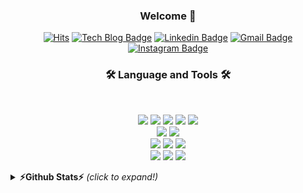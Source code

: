 <h3 align="center"> Welcome 👋 </h3> 

  <div align=center>
<!--   [![Anurag's github stats](https://github-readme-stats.vercel.app/api?username=JaesungLeee)](https://github.com/anuraghazra/github-readme-stats) -->

  [![Hits](https://hits.seeyoufarm.com/api/count/incr/badge.svg?url=https%3A%2F%2Fgithub.com%2FJaesungLeee)](https://hits.seeyoufarm.com)
  [![Tech Blog Badge](http://img.shields.io/badge/-Tech%20blog-black?style=flat-square&logo=github&link=https://jslee-tech.tistory.com/)](https://jslee-tech.tistory.com/)
  [![Linkedin Badge](https://img.shields.io/badge/Linkedin-blue?logo=Linkedin&logoColor=white&link=https://www.linkedin.com/in/%EC%9E%AC%EC%84%B1-%EC%9D%B4-814a66210/)](https://www.linkedin.com/in/%EC%9E%AC%EC%84%B1-%EC%9D%B4-814a66210/)
  [![Gmail Badge](https://img.shields.io/badge/Gmail-d14836?style=flat-square&logo=Gmail&logoColor=white&link=mailto:biki0114@gmail.com)](mailto:biki0114@gmail.com)
  [![Instagram Badge](https://img.shields.io/badge/-Instagram-dd2a7b?style=flat-square&logo=instagram&logoColor=white&link=https://www.instagram.com/jdoongxx/)](https://www.instagram.com/jdoongxx/) 
	
  </div>
  
<h3 align="center">🛠 <strong>Language and Tools </strong>🛠</h3>
<br>
<p align="center">
	<img src="https://img.shields.io/badge/Python-blue?logo=Python&logoColor=white">
	<img src="https://img.shields.io/badge/Kotlin-0095D5?logo=Kotlin&logoColor=white">
	<img src="https://img.shields.io/badge/HTML-blue?logo=html5&logoColor=white">
	<img src="https://img.shields.io/badge/CSS-yellow?logo=css3&logoColor=white">
	<img src="https://img.shields.io/badge/JavaScript-orange?logo=JavaScript&logoColor=white">
	<br>
	<img src="https://img.shields.io/badge/Django-purple?logo=Django&logoColor=white">
	<img src="https://img.shields.io/badge/Firebase-blue?logo=Firebase&logoColor=white">
	<br>
	<img src="https://img.shields.io/badge/Android-green?logo=Android&logoColor=white">
	<img src="https://img.shields.io/badge/Flutter-blue?logo=Flutter&logoColor=white">
	<img src="https://img.shields.io/badge/ReactNative-61DAFB?logo=React&logoColor=white">
	<br>
	<img src="https://img.shields.io/badge/Cisco-blue?logo=Cisco&logoColor=white">
	<img src="https://img.shields.io/badge/NS--3-green?&logoColor=white">
	<img src="https://img.shields.io/badge/Wireshark-1679A7?logo=Wireshark&logoColor=white">
</p>

<details>
	<summary><b>⚡Github Stats⚡</b> <i>(click to expand!)</i></summary>
	
![JaesungLeee's github stats](https://github-readme-stats.vercel.app/api?username=JaesungLeee&hide=contribs,prs)
</details>


<!--
**JaesungLeee/JaesungLeee** is a ✨ _special_ ✨ repository because its `README.md` (this file) appears on your GitHub profile.

Here are some ideas to get you started:

- 🔭 I’m currently working on ...
- 🌱 I’m currently learning ...
- 👯 I’m looking to collaborate on ...
- 🤔 I’m looking for help with ...
- 💬 Ask me about ...
- 📫 How to reach me: ...
- 😄 Pronouns: ...
-  Fun fact: ...
-->
